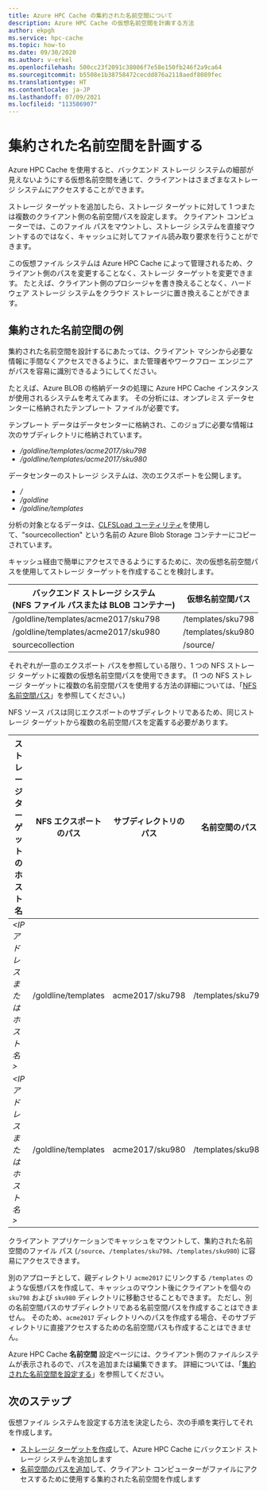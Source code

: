 ```yaml
---
title: Azure HPC Cache の集約された名前空間について
description: Azure HPC Cache の仮想名前空間を計画する方法
author: ekpgh
ms.service: hpc-cache
ms.topic: how-to
ms.date: 09/30/2020
ms.author: v-erkel
ms.openlocfilehash: 500cc23f2091c38006f7e58e150fb246f2a9ca64
ms.sourcegitcommit: b5508e1b38758472cecdd876a2118aedf8089fec
ms.translationtype: HT
ms.contentlocale: ja-JP
ms.lasthandoff: 07/09/2021
ms.locfileid: "113586907"
---
```

# <a name="plan-the-aggregated-namespace"></a>集約された名前空間を計画する

Azure HPC Cache を使用すると、バックエンド ストレージ システムの細部が見えないようにする仮想名前空間を通じて、クライアントはさまざまなストレージ システムにアクセスすることができます。

ストレージ ターゲットを追加したら、ストレージ ターゲットに対して 1 つまたは複数のクライアント側の名前空間パスを設定します。 クライアント コンピューターでは、このファイル パスをマウントし、ストレージ システムを直接マウントするのではなく、キャッシュに対してファイル読み取り要求を行うことができます。

この仮想ファイル システムは Azure HPC Cache によって管理されるため、クライアント側のパスを変更することなく、ストレージ ターゲットを変更できます。 たとえば、クライアント側のプロシージャを書き換えることなく、ハードウェア ストレージ システムをクラウド ストレージに置き換えることができます。

## <a name="aggregated-namespace-example"></a>集約された名前空間の例

集約された名前空間を設計するにあたっては、クライアント マシンから必要な情報に手間なくアクセスできるように、また管理者やワークフロー エンジニアがパスを容易に識別できるようにしてください。

たとえば、Azure BLOB の格納データの処理に Azure HPC Cache インスタンスが使用されるシステムを考えてみます。 その分析には、オンプレミス データセンターに格納されたテンプレート ファイルが必要です。

テンプレート データはデータセンターに格納され、このジョブに必要な情報は次のサブディレクトリに格納されています。

* */goldline/templates/acme2017/sku798*
* */goldline/templates/acme2017/sku980*

データセンターのストレージ システムは、次のエクスポートを公開します。

* */*
* */goldline*
* */goldline/templates*

分析の対象となるデータは、[CLFSLoad ユーティリティ](hpc-cache-ingest.md#pre-load-data-in-blob-storage-with-clfsload)を使用して、"sourcecollection" という名前の Azure Blob Storage コンテナーにコピーされています。

キャッシュ経由で簡単にアクセスできるようにするために、次の仮想名前空間パスを使用してストレージ ターゲットを作成することを検討します。

| バックエンド ストレージ システム <br/> (NFS ファイル パスまたは BLOB コンテナー) | 仮想名前空間パス |
|-----------------------------------------|------------------------|
| /goldline/templates/acme2017/sku798     | /templates/sku798      |
| /goldline/templates/acme2017/sku980     | /templates/sku980      |
| sourcecollection                        | /source/               |

それぞれが一意のエクスポート パスを参照している限り、1 つの NFS ストレージ ターゲットに複数の仮想名前空間パスを使用できます。 (1 つの NFS ストレージ ターゲットに複数の名前空間パスを使用する方法の詳細については、「[NFS 名前空間パス](add-namespace-paths.md#nfs-namespace-paths)」を参照してください。)

NFS ソース パスは同じエクスポートのサブディレクトリであるため、同じストレージ ターゲットから複数の名前空間パスを定義する必要があります。

| ストレージ ターゲットのホスト名  | NFS エクスポートのパス     | サブディレクトリのパス | 名前空間のパス    |
|--------------------------|---------------------|-------------------|-------------------|
| *<IP アドレスまたはホスト名>* | /goldline/templates | acme2017/sku798   | /templates/sku798 |
| *<IP アドレスまたはホスト名>* | /goldline/templates | acme2017/sku980   | /templates/sku980 |

クライアント アプリケーションでキャッシュをマウントして、集約された名前空間のファイル パス (``/source``、``/templates/sku798``、``/templates/sku980``) に容易にアクセスできます。

別のアプローチとして、親ディレクトリ `acme2017` にリンクする `/templates` のような仮想パスを作成して、キャッシュのマウント後にクライアントを個々の `sku798` および `sku980` ディレクトリに移動させることもできます。 ただし、別の名前空間パスのサブディレクトリである名前空間パスを作成することはできません。 そのため、`acme2017` ディレクトリへのパスを作成する場合、そのサブディレクトリに直接アクセスするための名前空間パスも作成することはできません。

Azure HPC Cache **名前空間** 設定ページには、クライアント側のファイルシステムが表示されるので、パスを追加または編集できます。 詳細については、「[集約された名前空間を設定する](add-namespace-paths.md)」を参照してください。

## <a name="next-steps"></a>次のステップ

仮想ファイル システムを設定する方法を決定したら、次の手順を実行してそれを作成します。

* [ストレージ ターゲットを作成](hpc-cache-add-storage.md)して、Azure HPC Cache にバックエンド ストレージ システムを追加します
* [名前空間のパスを追加](add-namespace-paths.md)して、クライアント コンピューターがファイルにアクセスするために使用する集約された名前空間を作成します
